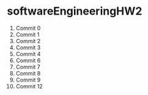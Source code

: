 # softwareEngineeringHW2

1. Commit 0 
7. Commit 1
8. Commit 2
2. Commit 3
3. Commit 4
9. Commit 6
4. Commit 7
5. Commit 8
6. Commit 9
10. Commit 12

